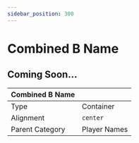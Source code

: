 ```yaml
---
sidebar_position: 300
---
```

    
# Combined B Name

## Coming Soon...

|     Combined B Name  ||
| -------- | ------- |
| Type  |  Container | Visibility | Image | Text  |
| Alignment |  `center`     |
| Parent Category    | Player Names    |
